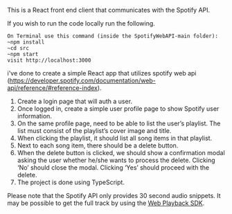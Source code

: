 This is a React front end client that communicates with the Spotify API.

If you wish to run the code locally run the following.

```
On Terminal use this command (inside the SpotifyWebAPI-main folder):
~npm install 
~cd src
~npm start
visit http://localhost:3000
```
i've done to create a simple React app that utilizes spotify web api (https://developer.spotify.com/documentation/web-api/reference/#reference-index).
1. Create a login page that will auth a user.
2. Once logged in, create a simple user profile page to show Spotify user information.
3. On the same profile page, need to be able to list the user’s playlist. The list must consist of the playlist’s cover image and title.
4. When clicking the playlist, it should list all song items in that playlist.
5. Next to each song item, there should be a delete button.
6. When the delete button is clicked, we should show a confirmation modal asking the user whether he/she wants to process the delete. Clicking ‘No’ should close the modal. Clicking ‘Yes’ should proceed with the delete.
7. The project is done using TypeScript.



Please note that the Spotify API only provides 30 second audio snippets. It may be possible to get the full track by using the [Web Playback SDK](https://beta.developer.spotify.com/documentation/web-playback-sdk/).
